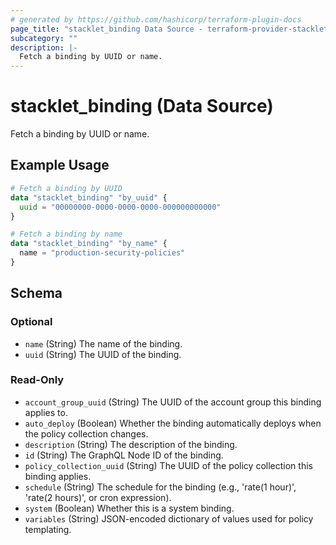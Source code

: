 ```yaml
---
# generated by https://github.com/hashicorp/terraform-plugin-docs
page_title: "stacklet_binding Data Source - terraform-provider-stacklet"
subcategory: ""
description: |-
  Fetch a binding by UUID or name.
---
```


# stacklet_binding (Data Source)

Fetch a binding by UUID or name.

## Example Usage

```terraform
# Fetch a binding by UUID
data "stacklet_binding" "by_uuid" {
  uuid = "00000000-0000-0000-0000-000000000000"
}

# Fetch a binding by name
data "stacklet_binding" "by_name" {
  name = "production-security-policies"
}
```

<!-- schema generated by tfplugindocs -->
## Schema

### Optional

- `name` (String) The name of the binding.
- `uuid` (String) The UUID of the binding.

### Read-Only

- `account_group_uuid` (String) The UUID of the account group this binding applies to.
- `auto_deploy` (Boolean) Whether the binding automatically deploys when the policy collection changes.
- `description` (String) The description of the binding.
- `id` (String) The GraphQL Node ID of the binding.
- `policy_collection_uuid` (String) The UUID of the policy collection this binding applies.
- `schedule` (String) The schedule for the binding (e.g., 'rate(1 hour)', 'rate(2 hours)', or cron expression).
- `system` (Boolean) Whether this is a system binding.
- `variables` (String) JSON-encoded dictionary of values used for policy templating.
